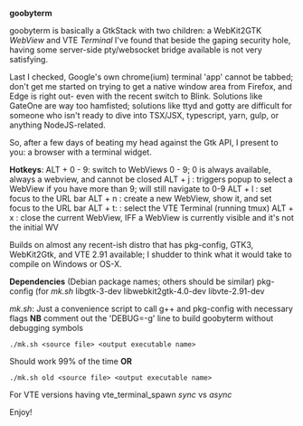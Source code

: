 **goobyterm**

goobyterm is basically a GtkStack with two children: a WebKit2GTK _WebView_ and VTE _Terminal_
I've found that beside the gaping security hole, having some server-side pty/websocket bridge available
is not very satisfying.

Last I checked, Google's own chrome(ium) terminal 'app' cannot be tabbed; don't get me started on trying
to get a native window area from Firefox, and Edge is right out- even with the recent switch to Blink.
Solutions like GateOne are way too hamfisted; solutions like ttyd and gotty are difficult for someone
who isn't ready to dive into TSX/JSX, typescript, yarn, gulp, or anything NodeJS-related.

So, after a few days of beating my head against the Gtk API, I present to you: a browser with a terminal widget.

**Hotkeys**:
	ALT + 0 - 9: switch to WebViews 0 - 9; 0 is always available, always a webview, and cannot be closed
	ALT + j    : triggers popup to select a WebView if you have more than 9; will still navigate to 0-9
	ALT + l    : set focus to the URL bar
	ALT + n    : create a new WebView, show it, and set focus to the URL bar
	ALT + t:   : select the VTE Terminal (running tmux)
	ALT + x    : close the current WebView, IFF a WebView is currently visible and it's not the initial WV

Builds on almost any recent-ish distro that has pkg-config, GTK3, WebKit2Gtk, and VTE 2.91  available; I shudder to think what it
would take to compile on Windows or OS-X.

**Dependencies** (Debian package names; others should be similar)
pkg-config (for _mk.sh_
libgtk-3-dev
libwebkit2gtk-4.0-dev
libvte-2.91-dev

_mk.sh_:
Just a convenience script to call g++ and pkg-config with necessary flags
**NB** comment out the 'DEBUG=-g' line to build goobyterm without debugging symbols
```shell
./mk.sh <source file> <output executable name>
```
Should work 99% of the time
**OR**
```shell
./mk.sh old <source file> <output executable name>
```
For VTE versions having vte_terminal_spawn _sync_ vs _async_

Enjoy!

